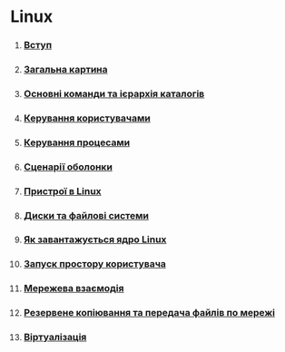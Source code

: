 # Linux

1. ### [Вступ](1/linux_lecture_1.md)

1. ### [Загальна картина](2/linux_lecture_2.md)

1. ### [Основні команди та ієрархія каталогів](3/linux_lecture_3.md)

1. ### [Керування користувачами](8/linux_lecture_8.md)

1. ### [Керування процесами](9/linux_lecture_9.md)

1. ### [Сценарії оболонки](10/linux_lecture_10.md)

1. ### [Пристрої в Linux](4/linux_lecture_4.md)

1. ### [Диски та файлові системи](5/linux_lecture_5.md)

1. ### [Як завантажується ядро Linux](6/linux_lecture_6.md)

1. ### [Запуск простору користувача](7/linux_lecture_7.md)

1. ### [Мережева взаємодія](11/linux_lecture_11.md)

1. ### [Резервене копіювання та передача файлів по мережі](12/linux_lecture_12.md)

1. ### [Віртуалізація](13/linux_lecture_13.md)
